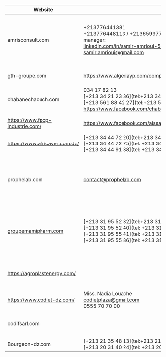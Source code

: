 
| Website                                                                               | Contact                                                                                                                                                                                                                  | Problem                                           | Note                                                                                              |
| ------------------------------------------------------------------------------------- | ------------------------------------------------------------------------------------------------------------------------------------------------------------------------------------------------------------------------ | ------------------------------------------------- | ------------------------------------------------------------------------------------------------- |
| amrisconsult.com                                                                      | +213776441381<br>+213776448113 / +213659977925<br>manager: <br>[linkedin.com/in/samir-amrioui-5269b485](https://www.linkedin.com/in/samir-amrioui-5269b485)<br>[samir.amrioui@gmail.com](mailto:samir.amrioui@gmail.com) | Domain registration expired                       | - The domain name is available for purchase<br>- They got the domain on april 2023 from LWS       |
| gth-groupe.com                                                                        | https://www.algeriayp.com/company/3209/GTH_EntrepNatde_R%C3%A9alisation_G%C3%A9ndes_Travaux_Hydrauliques                                                                                                                 | Domain registration expired                       | - its a national company                                                                          |
| chabanechaouch.com                                                                    | 034 17 82 13<br>[+213 34 21 23 36](tel:+213 34 21 23 36)<br>[+213 561 88 42 27](tel:+213 561 88 42 27)<br>https://www.facebook.com/chabanechouch/?locale=fr_FR                                                           |                                                   |                                                                                                   |
| https://www.fpcp-industrie.com/                                                       | https://www.facebook.com/aissatfpcp/?locale=fr_FR                                                                                                                                                                        | Under maintenance since 2022                      | - Active on FBB                                                                                   |
| https://www.africaver.com.dz/                                                         | [+213 34 44 72 20](tel:+213 34 44 72 20)  <br>[+213 34 44 72 75](tel: +213 34 44 72 75)  <br>[+213 34 44 91 38](tel: +213 34 44 91 38)                                                                                   | 403 forbidden?                                    |                                                                                                   |
| prophelab.com                                                                         | [contact@prophelab.com](https://web.archive.org/web/20240915091615/mailto:contact@prophelab.com)                                                                                                                         | in maintenace since september 2024                | - they use joomla<br>- an agency  made the website for them (PHONE\|WEB MÉDITERRANÉ)              |
| [groupemamipharm.com](https://www.algeriayp.com/redir/1229?u=www.groupemamipharm.com) | [+213 31 95 52 32](tel:+213 31 95 52 32)  <br>[+213 31 95 52 40](tel: +213 31 95 52 40)  <br>[+213 31 95 55 41](tel: +213 31 95 55 41)  <br>[+213 31 95 55 86](tel: +213 31 95 55 86)                                    | Domain registration expired on around 2022        | - The domain name is available for purchase<br>- they use joomla<br>- not active on fb since 2017 |
| https://agroplastenergy.com/                                                          |                                                                                                                                                                                                                          | Translation needed (some words in are in english) |                                                                                                   |
| https://www.codiet-dz.com/                                                            | Miss. Nadia Louache<br>codietplaza@gmail.com<br>0555 70 70 00                                                                                                                                                            | Virgin site                                       | - hosted since july 2023                                                                          |
| codifsarl.com                                                                         |                                                                                                                                                                                                                          | Domain registration expired                       | - The domain name is available for purchase                                                       |
| Bourgeon-dz.com                                                                       | [+213 21 35 48 13](tel:+213 21 35 48 13)  <br>[+213 20 31 40 24](tel: +213 20 31 40 24)                                                                                                                                  | Website down                                      |                                                                                                   |

